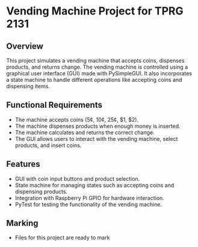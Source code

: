 # Vending Machine Project for TPRG 2131 

## Overview
This project simulates a vending machine that accepts coins, dispenses products, and returns change. The vending machine is controlled using a graphical user interface (GUI) made with PySimpleGUI. It also incorporates a state machine to handle different operations like accepting coins and dispensing items.

## Functional Requirements
- The machine accepts coins (5¢, 10¢, 25¢, $1, $2).
- The machine dispenses products when enough money is inserted.
- The machine calculates and returns the correct change.
- The GUI allows users to interact with the vending machine, select products, and insert coins.

## Features
- GUI with coin input buttons and product selection.
- State machine for managing states such as accepting coins and dispensing products.
- Integration with Raspberry Pi GPIO for hardware interaction.
- PyTest for testing the functionality of the vending machine.

## Marking
- Files for this project are ready to mark 
